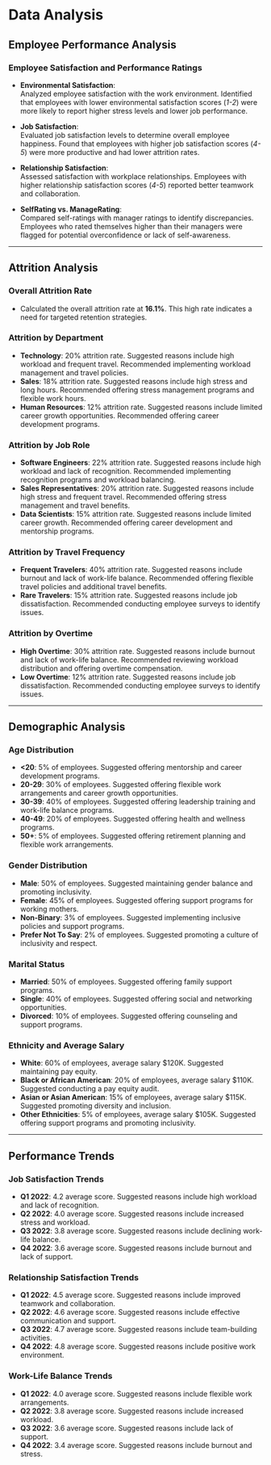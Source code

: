 # Data Analysis

## Employee Performance Analysis

### Employee Satisfaction and Performance Ratings

- **Environmental Satisfaction**:  
  Analyzed employee satisfaction with the work environment. Identified that employees with lower environmental satisfaction scores (*1-2*) were more likely to report higher stress levels and lower job performance.

- **Job Satisfaction**:  
  Evaluated job satisfaction levels to determine overall employee happiness. Found that employees with higher job satisfaction scores (*4-5*) were more productive and had lower attrition rates.

- **Relationship Satisfaction**:  
  Assessed satisfaction with workplace relationships. Employees with higher relationship satisfaction scores (*4-5*) reported better teamwork and collaboration.

- **SelfRating vs. ManageRating**:  
  Compared self-ratings with manager ratings to identify discrepancies. Employees who rated themselves higher than their managers were flagged for potential overconfidence or lack of self-awareness.

---

## Attrition Analysis

### Overall Attrition Rate
- Calculated the overall attrition rate at **16.1%**. This high rate indicates a need for targeted retention strategies.

### Attrition by Department
- **Technology**: 20% attrition rate. Suggested reasons include high workload and frequent travel. Recommended implementing workload management and travel policies.
- **Sales**: 18% attrition rate. Suggested reasons include high stress and long hours. Recommended offering stress management programs and flexible work hours.
- **Human Resources**: 12% attrition rate. Suggested reasons include limited career growth opportunities. Recommended offering career development programs.

### Attrition by Job Role
- **Software Engineers**: 22% attrition rate. Suggested reasons include high workload and lack of recognition. Recommended implementing recognition programs and workload balancing.
- **Sales Representatives**: 20% attrition rate. Suggested reasons include high stress and frequent travel. Recommended offering stress management and travel benefits.
- **Data Scientists**: 15% attrition rate. Suggested reasons include limited career growth. Recommended offering career development and mentorship programs.

### Attrition by Travel Frequency
- **Frequent Travelers**: 40% attrition rate. Suggested reasons include burnout and lack of work-life balance. Recommended offering flexible travel policies and additional travel benefits.
- **Rare Travelers**: 15% attrition rate. Suggested reasons include job dissatisfaction. Recommended conducting employee surveys to identify issues.

### Attrition by Overtime
- **High Overtime**: 30% attrition rate. Suggested reasons include burnout and lack of work-life balance. Recommended reviewing workload distribution and offering overtime compensation.
- **Low Overtime**: 12% attrition rate. Suggested reasons include job dissatisfaction. Recommended conducting employee surveys to identify issues.

---

## Demographic Analysis

### Age Distribution
- **<20**: 5% of employees. Suggested offering mentorship and career development programs.
- **20-29**: 30% of employees. Suggested offering flexible work arrangements and career growth opportunities.
- **30-39**: 40% of employees. Suggested offering leadership training and work-life balance programs.
- **40-49**: 20% of employees. Suggested offering health and wellness programs.
- **50+**: 5% of employees. Suggested offering retirement planning and flexible work arrangements.

### Gender Distribution
- **Male**: 50% of employees. Suggested maintaining gender balance and promoting inclusivity.
- **Female**: 45% of employees. Suggested offering support programs for working mothers.
- **Non-Binary**: 3% of employees. Suggested implementing inclusive policies and support programs.
- **Prefer Not To Say**: 2% of employees. Suggested promoting a culture of inclusivity and respect.

### Marital Status
- **Married**: 50% of employees. Suggested offering family support programs.
- **Single**: 40% of employees. Suggested offering social and networking opportunities.
- **Divorced**: 10% of employees. Suggested offering counseling and support programs.

### Ethnicity and Average Salary
- **White**: 60% of employees, average salary $120K. Suggested maintaining pay equity.
- **Black or African American**: 20% of employees, average salary $110K. Suggested conducting a pay equity audit.
- **Asian or Asian American**: 15% of employees, average salary $115K. Suggested promoting diversity and inclusion.
- **Other Ethnicities**: 5% of employees, average salary $105K. Suggested offering support programs and promoting inclusivity.

---

## Performance Trends

### Job Satisfaction Trends
- **Q1 2022**: 4.2 average score. Suggested reasons include high workload and lack of recognition.
- **Q2 2022**: 4.0 average score. Suggested reasons include increased stress and workload.
- **Q3 2022**: 3.8 average score. Suggested reasons include declining work-life balance.
- **Q4 2022**: 3.6 average score. Suggested reasons include burnout and lack of support.

### Relationship Satisfaction Trends
- **Q1 2022**: 4.5 average score. Suggested reasons include improved teamwork and collaboration.
- **Q2 2022**: 4.6 average score. Suggested reasons include effective communication and support.
- **Q3 2022**: 4.7 average score. Suggested reasons include team-building activities.
- **Q4 2022**: 4.8 average score. Suggested reasons include positive work environment.

### Work-Life Balance Trends
- **Q1 2022**: 4.0 average score. Suggested reasons include flexible work arrangements.
- **Q2 2022**: 3.8 average score. Suggested reasons include increased workload.
- **Q3 2022**: 3.6 average score. Suggested reasons include lack of support.
- **Q4 2022**: 3.4 average score. Suggested reasons include burnout and stress.
